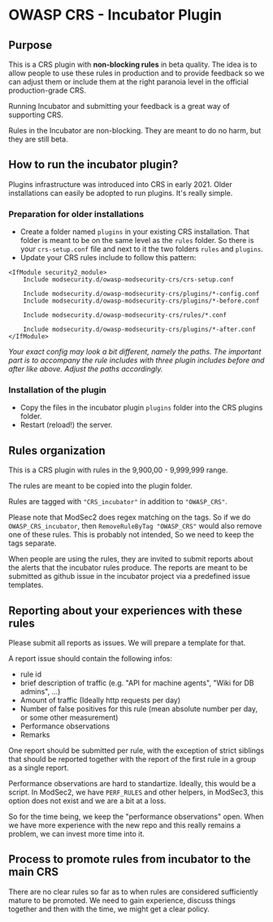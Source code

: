 # OWASP CRS - Incubator Plugin

## Purpose

This is a CRS plugin with **non-blocking rules** in beta quality. The idea
is to allow people to use these rules in production and to provide
feedback so we can adjust them or include them at the right paranoia
level in the official production-grade CRS.

Running Incubator and submitting your feedback is a great way of supporting CRS.

Rules in the Incubator are non-blocking. They are meant to do no harm, but they are still beta.

## How to run the incubator plugin?

Plugins infrastructure was introduced into CRS in early 2021. Older installations can easily be adopted to run plugins. It's really simple.

### Preparation for older installations

* Create a folder named `plugins` in your existing CRS installation. That folder is meant to be on the same level as the `rules` folder. So there is your `crs-setup.conf` file and next to it the two folders `rules` and `plugins`.
* Update your CRS rules include to follow this pattern:
```
<IfModule security2_module>
	Include modsecurity.d/owasp-modsecurity-crs/crs-setup.conf

	Include modsecurity.d/owasp-modsecurity-crs/plugins/*-config.conf
	Include modsecurity.d/owasp-modsecurity-crs/plugins/*-before.conf

	Include modsecurity.d/owasp-modsecurity-crs/rules/*.conf

	Include modsecurity.d/owasp-modsecurity-crs/plugins/*-after.conf
</IfModule>
```

_Your exact config may look a bit different, namely the paths. The important part is to accompany the rule includes with three plugin includes before and after like above. Adjust the paths accordingly._

### Installation of the plugin

* Copy the files in the incubator plugin `plugins` folder into the CRS plugins folder.
* Restart (reload!) the server.




## Rules organization

This is a CRS plugin with rules in the 9,900,00 - 9,999,999 range.

The rules are meant to be copied into the plugin folder. 

Rules are tagged with `"CRS_incubator"` in addition to `"OWASP_CRS"`.

Please note that ModSec2 does regex matching on the tags. So if
we do `OWASP_CRS_incubator`, then `RemoveRuleByTag "OWASP_CRS"`
would also remove one of these rules. This is probably not
intended, So we need to keep the tags separate.

When people are using the rules, they are invited to submit reports about the
alerts that the incubator rules produce. The reports are meant to be submitted
as github issue in the incubator project via a predefined issue templates.

## Reporting about your experiences with these rules

Please submit all reports as issues. We will prepare a template for that.

A report issue should contain the following infos:
* rule id
* brief description of traffic (e.g. "API for machine agents", "Wiki for DB admins", ...)
* Amount of traffic (Ideally http requests per day)
* Number of false positives for this rule (mean absolute number per day, or some other measurement)
* Performance observations
* Remarks

One report should be submitted per rule, with the exception of
strict siblings that should be reported together with the report
of the first rule in a group as a single report.

Performance observations are hard to standartize. Ideally, this would be a
script. In ModSec2, we have `PERF_RULES` and other helpers, in ModSec3, this
option does not exist and we are a bit at a loss.

So for the time being, we keep the "performance observations" open.
When we have more experience with the new repo and this really remains
a problem, we can invest more time into it.

## Process to promote rules from incubator to the main CRS

There are no clear rules so far as to when rules are considered sufficiently
mature to be promoted. We need to gain experience, discuss things
together and then with the time, we might get a clear policy.

